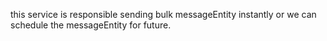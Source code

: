 this service is responsible sending bulk messageEntity instantly or we can schedule the messageEntity for future.
